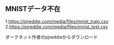 ## MNISTデータ不在

1.https://pjreddie.com/media/files/mnist_train.csv
2.https://pjreddie.com/media/files/mnist_test.csv

ダークネット作者のpjreddieからダウンロード

